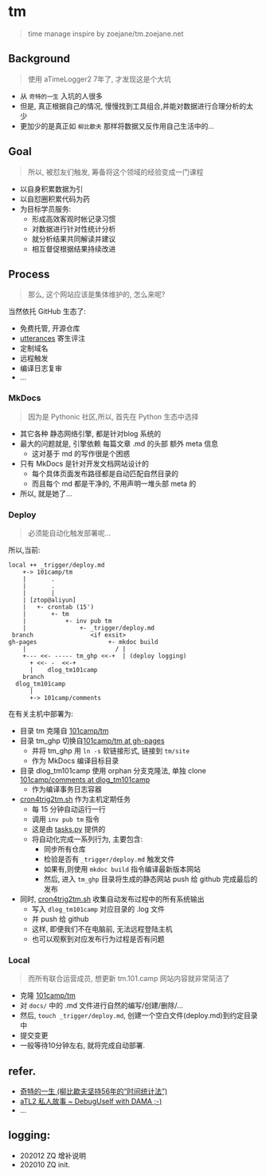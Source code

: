 # tm
> time manage inspire by zoejane/tm.zoejane.net

## Background
> 使用 aTimeLogger2 7年了, 才发现这是个大坑

- 从 `奇特的一生` 入坑的人很多
- 但是, 真正根据自己的情况, 慢慢找到工具组合,并能对数据进行合理分析的太少
- 更加少的是真正如 `柳比歇夫` 那样将数据又反作用自己生活中的...


## Goal
> 所以, 被怼友们触发, 筹备将这个领域的经验变成一门课程

- 以自身积累数据为引
- 以自怼圈积累代码为药
- 为目标学员服务:
    + 形成高效客观时帐记录习惯
    + 对数据进行针对性统计分析
    + 就分析结果共同解读并建议
    + 相互督促根据结果持续改进

## Process
> 那么, 这个网站应该是集体维护的, 怎么来呢?

当然依托 GitHub 生态了:

- 免费托管, 开源仓库
- [utterances](https://utteranc.es/) 寄生评注
- 定制域名
- 远程触发
- 编译日志复审
- ...

### MkDocs
> 因为是 Pythonic 社区,所以, 首先在 Python 生态中选择

- 其它各种 静态网络引擎, 都是针对blog 系统的
- 最大的问题就是, 引擎依赖 每篇文章 .md 的头部 额外 meta 信息
    + 这对基于 md 的写作很是个困惑
- 只有 MkDocs 是针对开发文档网站设计的
    + 每个具体页面发布路径都是自动匹配自然目录的
    + 而且每个 md 都是干净的, 不用声明一堆头部 meta 的
- 所以, 就是她了...

### Deploy
> 必须能自动化触发部署呢...

所以,当前:


    local ++ _trigger/deploy.md
        +-> 101camp/tm
        |       .
        |       .
        |       |
        | [ztop@aliyun]
        |   +- crontab (15')
        |       +- tm
        |           +- inv pub tm
        |               +- _trigger/deploy.md
     branch                <if exsit>
    gh-pages                    +- mkdoc build
        |                         / |
        +--- <<- ----- tm_ghp <<-+  | (deploy logging)
          + <<- -  <<-+
          |    dlog_tm101camp
        branch 
      dlog_tm101camp
          |
          +-> 101camp/comments


在有关主机中部署为:

- 目录 tm 克隆自 [101camp/tm](https://github.com/101camp/tm) 
- 目录 tm_ghp 切换自[101camp/tm at gh\-pages](https://github.com/101camp/tm/tree/gh-pages) 
    + 并将 tm_ghp 用 `ln -s` 软链接形式, 链接到 `tm/site`
    + 作为 MkDocs 编译目标目录
- 目录 dlog_tm101camp 使用 orphan 分支克隆法, 单独 clone [101camp/comments at dlog\_tm101camp](https://github.com/101camp/comments/tree/dlog_tm101camp) 
    + 作为编译事务日志容器
- [cron4trig2tm\.sh](https://github.com/101camp/tm/blob/master/cron4trig2tm.sh) 作为主机定期任务
    + 每 15 分钟自动运行一行
    + 调用 `inv pub tm` 指令
    + 这是由 [tasks\.py](https://github.com/101camp/tm/blob/master/tasks.py) 提供的
    + 将自动化完成一系列行为, 主要包含:
        * 同步所有仓库
        * 检验是否有 `_trigger/deploy.md` 触发文件
        * 如果有,则使用 `mkdoc build` 指令编译最新版本网站
        * 然后, 进入 `tm_ghp` 目录将生成的静态网站 push 给 github 完成最后的发布
- 同时, [cron4trig2tm\.sh](https://github.com/101camp/tm/blob/master/cron4trig2tm.sh) 收集自动发布过程中的所有系统输出
    + 写入 `dlog_tm101camp` 对应目录的 .log 文件
    + 并 push 给 github
    + 这样, 即便我们不在电脑前, 无法远程登陆主机
    + 也可以观察到对应发布行为过程是否有问题


### Local
> 而所有联合运营成员, 想更新 tm.101.camp 网站内容就非常简洁了

- 克隆 [101camp/tm](https://github.com/101camp/tm) 
- 对 `docs/` 中的 .md 文件进行自然的编写/创建/删除/...
- 然后, `touch _trigger/deploy.md`, 创建一个空白文件(deploy.md)到约定目录中
- 提交变更
- 一般等待10分钟左右, 就将完成自动部署.


## refer.

- [奇特的一生 (柳比歇夫坚持56年的“时间统计法”)](https://book.douban.com/subject/1115353/)
- [aTL2 私人故事 ~ DebugUself with DAMA ;-)](https://du.101.camp/2018-10/atl2tt-story/)
- ...


## logging:


- 202012 ZQ 增补说明
- 202010 ZQ init.


